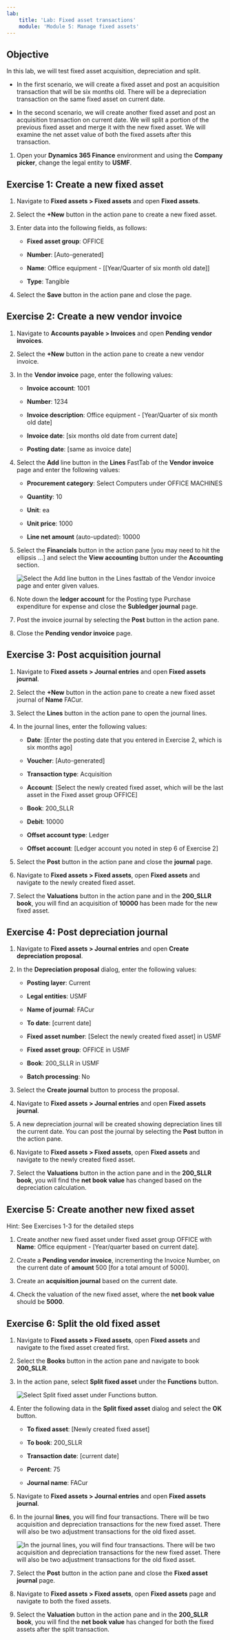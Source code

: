 ```yaml
---
lab:
    title: 'Lab: Fixed asset transactions'
    module: 'Module 5: Manage fixed assets'
---
```


## Objective

In this lab, we will test fixed asset acquisition, depreciation and split.

- In the first scenario, we will create a fixed asset and post an acquisition transaction that will be six months old. There will be a depreciation transaction on the same fixed asset on current date.

-  In the second scenario, we will create another fixed asset and post an acquisition transaction on current date. We will split a portion of the previous fixed asset and merge it with the new fixed asset. We will examine the net asset value of both the fixed assets after this transaction.

1.  Open your **Dynamics 365 Finance** environment and using the **Company picker**, change the legal entity to **USMF**. 


## Exercise 1: Create a new fixed asset

1.  Navigate to **Fixed assets &gt; Fixed assets** and open **Fixed assets**.

2.  Select the **+New** button in the action pane to create a new fixed asset.

3.  Enter data into the following fields, as follows: 

    - **Fixed asset group**: OFFICE

    - **Number**: [Auto-generated]

    - **Name**: Office equipment - [[Year/Quarter of six month old date]]

    - **Type**: Tangible

4.  Select the **Save** button in the action pane and close the page. 


## Exercise 2: Create a new vendor invoice

1.  Navigate to **Accounts payable &gt; Invoices** and open **Pending vendor invoices**.

2.  Select the **+New** button in the action pane to create a new vendor invoice.

3.  In the **Vendor invoice** page, enter the following values:

	- **Invoice account**: 1001

	- **Number**: 1234

	- **Invoice description**: Office equipment - [Year/Quarter of six month old date]

	- **Invoice date**: [six months old date from current date]

	- **Posting date**: [same as invoice date]

4.  Select the **Add** line button in the **Lines** FastTab of the **Vendor invoice** page and enter the following values:

	- **Procurement category**: Select Computers under OFFICE MACHINES

	- **Quantity**: 10

	- **Unit**: ea

	- **Unit price**: 1000

	- **Line net amount** (auto-updated): 10000

5. Select the **Financials** button in the action pane [you may need to hit the ellipsis ...] and select the **View accounting** button under the **Accounting** section.

	![Select the Add line button in the Lines fasttab of the Vendor invoice page and enter given values.](../images/FA_Lab_Fixed_asset_transations_image1.png)

6. Note down the **ledger account** for the Posting type Purchase expenditure for expense and close the **Subledger journal** page.

7. Post the invoice journal by selecting the **Post** button in the action pane.

8. Close the **Pending vendor invoice** page.

## Exercise 3: Post acquisition journal

1. Navigate to **Fixed assets &gt; Journal entries** and open **Fixed assets journal**.

2. Select the **+New** button in the action pane to create a new fixed asset journal of **Name** FACur.

3. Select the **Lines** button in the action pane to open the journal lines.

4. In the journal lines, enter the following values:

	- **Date**: [Enter the posting date that you entered in Exercise 2, which is six months ago]

	- **Voucher**: [Auto-generated]

	- **Transaction type**: Acquisition

	- **Account**: [Select the newly created fixed asset, which will be the last asset in the Fixed asset group OFFICE]

	- **Book**: 200_SLLR

	- **Debit**: 10000

	- **Offset account type**: Ledger

	- **Offset account**: [Ledger account you noted in step 6 of Exercise 2]

5. Select the **Post** button in the action pane and close the **journal** page.

6. Navigate to **Fixed assets &gt; Fixed assets**, open **Fixed assets** and navigate to the newly created fixed asset.

7. Select the **Valuations** button in the action pane and in the **200_SLLR book**, you will find an acquisition of **10000** has been made for the new fixed asset.

 

## Exercise 4: Post depreciation journal

1. Navigate to **Fixed assets &gt; Journal entries** and open **Create depreciation proposal**.

2. In the **Depreciation proposal** dialog, enter the following values:

	- **Posting layer**: Current

	- **Legal entities**: USMF

	- **Name of journal**: FACur

	- **To date**: [current date]

	- **Fixed asset number**: [Select the newly created fixed asset] in USMF

	- **Fixed asset group**: OFFICE in USMF

	- **Book**: 200_SLLR in USMF

	- **Batch processing**: No

3. Select the **Create journal** button to process the proposal.

4. Navigate to **Fixed assets &gt; Journal entries** and open **Fixed assets journal**.

5. A new depreciation journal will be created showing depreciation lines till the current date. You can post the journal by selecting the **Post** button in the action pane.

6. Navigate to **Fixed assets &gt; Fixed assets**, open **Fixed assets** and navigate to the newly created fixed asset.

7. Select the **Valuations** button in the action pane and in the **200_SLLR book**, you will find the **net book value** has changed based on the depreciation calculation.

## Exercise 5: Create another new fixed asset 

Hint: See Exercises 1-3 for the detailed steps

1. Create another new fixed asset under fixed asset group OFFICE with **Name**: Office equipment - [Year/quarter based on current date].

2. Create a **Pending vendor invoice**, incrementing the Invoice Number, on the current date of **amount** 500 [for a total amount of 5000].

3. Create an **acquisition journal** based on the current date.

4. Check the valuation of the new fixed asset, where the **net book value** should be **5000**.

## Exercise 6: Split the old fixed asset 

1. Navigate to **Fixed assets &gt; Fixed assets**, open **Fixed assets** and navigate to the fixed asset created first.

2. Select the **Books** button in the action pane and navigate to book **200_SLLR**.

3. In the action pane, select **Split fixed asset** under the **Functions** button.


	![Select Split fixed asset under Functions button.](../images/FA_Lab_Fixed_asset_transations_image2.png)

4. Enter the following data in the **Split fixed asset** dialog and select the **OK** button.

	- **To fixed asset**: [Newly created fixed asset]

	- **To book**: 200_SLLR

	- **Transaction date**: [current date]

	- **Percent**: 75

	- **Journal name**: FACur

5. Navigate to **Fixed assets &gt; Journal entries** and open **Fixed assets journal**.

6. In the journal **lines**, you will find four transactions. There will be two acquisition and depreciation transactions for the new fixed asset. There will also be two adjustment transactions for the old fixed asset.

	![In the journal lines, you will find four transactions. There will be two acquisition and depreciation transactions for the new fixed asset. There will also be two adjustment transactions for the old fixed asset.](../images/FA_Lab_Fixed_asset_transations_image3.png)

7. Select the **Post** button in the action pane and close the **Fixed asset journal** page.

8. Navigate to **Fixed assets &gt; Fixed assets**, open **Fixed assets** page and navigate to both the fixed assets.

9. Select the **Valuation** button in the action pane and in the **200_SLLR book**, you will find the **net book value** has changed for both the fixed assets after the split transaction.
